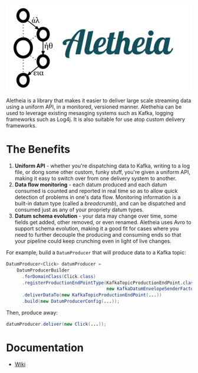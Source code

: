 ![](/logo/Aletheia.png)

Aletheia is a library that makes it easier to deliver large scale streaming data using a uniform API, in a monitored, versioned manner. Alethehia can be used to leverage existing mesasging systems such as Kafka, logging frameworks such as Log4j. It is also suitable for use atop custom delivery frameworks.

# The Benefits

 1. **Uniform API** - whether you're dispatching data to Kafka, writing to a log file, or dong some other custom, funky stuff, you're given a uniform API, making it easy to switch over from one delivery system to another.
 2. **Data flow monitoring** - each datum produced and each datum consumed is counted and reported in real time so as to allow quick detection of problems in one's data flow. Monitoring information is a built-in datum type (called a *breadcrumb*), and can be dispatched and consumed just as any of your propriety datum types.
 3. **Datum schema evolution** - your data may change over time, some fields get added, other removed, or even renamed. Aletheia uses Avro to support schema evolution, making it a good fit for cases where you need to further decouple the producing and consuming ends so that your pipeline could keep crunching even in light of live changes.

For example, build a `DatumProducer` that will produce data to a Kafka topic:

```java
DatumProducer<Click> datumProducer = 
    DatumProducerBuilder
      .forDomainClass(Click.class)
      .registerProductionEndPointType(KafkaTopicProductionEndPoint.class,
                                      new KafkaDatumEnvelopeSenderFactory())
      .deliverDataTo(new KafkaTopicProductionEndPoint(...))
      .build(new DatumProducerConfig(...));
```

Then, produce away:

```java
datumProducer.deliver(new Click(...));
```    

# Documentation
*  [Wiki](https://github.com/outbrain/Aletheia/wiki)
